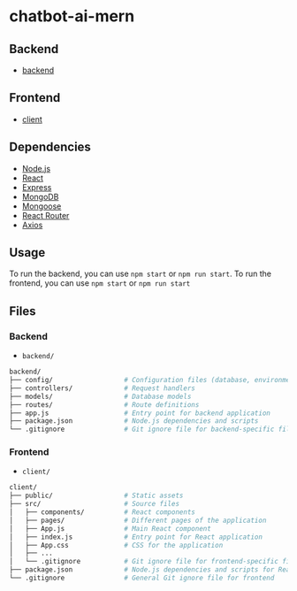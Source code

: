 # chatbot-ai-mern

## Backend

- [backend](https://github.com/minnu-ai/chatbot-ai-mern/tree/backend)

## Frontend

- [client](https://github.com/minnu-ai/chatbot-ai-mern/tree/client)

## Dependencies

- [Node.js](https://nodejs.org/en/)
- [React](https://reactjs.org/)
- [Express](https://expressjs.com/)
- [MongoDB](https://www.mongodb.com/)
- [Mongoose](https://mongoosejs.com/)
- [React Router](https://reacttraining.com/react-router/)
- [Axios](https://axios-http.com/)

## Usage

To run the backend, you can use `npm start` or `npm run start`. To run the frontend, you can use `npm start` or `npm run start`

## Files

### Backend

- `backend/`

```bash
backend/
├── config/                  # Configuration files (database, environment variables)
├── controllers/             # Request handlers
├── models/                  # Database models
├── routes/                  # Route definitions
├── app.js                   # Entry point for backend application
├── package.json             # Node.js dependencies and scripts
└── .gitignore               # Git ignore file for backend-specific files
```

### Frontend

- `client/`

```bash
client/
├── public/                  # Static assets
├── src/                     # Source files
│   ├── components/          # React components
│   ├── pages/               # Different pages of the application
│   ├── App.js               # Main React component
│   ├── index.js             # Entry point for React application
│   ├── App.css              # CSS for the application
│   ├── ...
│   └── .gitignore           # Git ignore file for frontend-specific files
├── package.json             # Node.js dependencies and scripts for React
└── .gitignore               # General Git ignore file for frontend
```